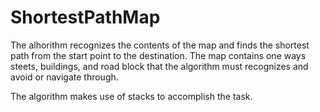 # ShortestPathMap

The alhorithm recognizes the contents of the map and finds the shortest path from the start point to the destination. The map contains one ways steets, buildings, and road block that the algorithm must recognizes and avoid or navigate through. 

The algorithm makes use of stacks to accomplish the task. 
